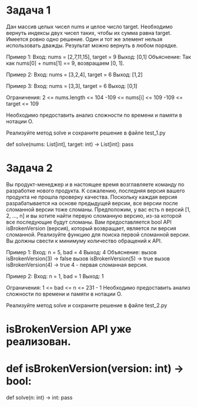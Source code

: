 # Задача 1

Дан массив целых чисел nums и целое число target.
Необходимо вернуть индексы двух чисел таких, чтобы их сумма равна target.
Имеется ровно одно решение.
Один и тот же элемент нельзя использовать дважды.
Результат можно вернуть в любом порядке.

Пример 1:
Вход: nums = [2,7,11,15], target = 9
Выход: [0,1]
Объяснение: Так как nums[0] + nums[1] == 9, возвращаем [0, 1].

Пример 2:
Вход: nums = [3,2,4], target = 6
Выход: [1,2]

Пример 3:
Вход: nums = [3,3], target = 6
Выход: [0,1]
 
Ограничения:
2 <= nums.length <= 104
-109 <= nums[i] <= 109
-109 <= target <= 109

Необходимо предоставить анализ сложности по времени и памяти в нотации O.

Реализуйте метод solve и сохраните решение в файле test_1.py

def solve(nums: List[int], target: int) -> List[int]:
    pass
  
  
  
  
# Задача 2
Вы продукт-менеджер и в настоящее время возглавляете команду по разработке нового продукта. К сожалению, последняя версия вашего продукта не прошла проверку качества. Поскольку каждая версия разрабатывается на основе предыдущей версии, все версии после сломанной версии тоже сломаны.
Предположим, у вас есть n версий [1, 2, ..., n] и вы хотите найти первую сломанную версию, из-за которой все последующие будут сломаны.
Вам предоставляется bool API isBrokenVersion (версия), который возвращает, является ли версия сломанной. Реализуйте функцию для поиска первой сломанной версии. Вы должны свести к минимуму количество обращений к API.

Пример 1:
Вход: n = 5, bad = 4
Выход: 4
Объяснение:
вызов isBrokenVersion(3) -> false
вызов isBrokenVersion(5) -> true
вызов isBrokenVersion(4) -> true
4 - первая сломанная версия.

Пример 2:
Вход: n = 1, bad = 1
Выход: 1
 
Ограничения:
1 <= bad <= n <= 231 - 1
Необходимо предоставить анализ сложности по времени и памяти в нотации O.

Реализуйте метод solve и сохраните решение в файле test_2.py

# isBrokenVersion API уже реализован.
# def isBrokenVersion(version: int) -> bool:
def solve(n: int) -> int:
    pass